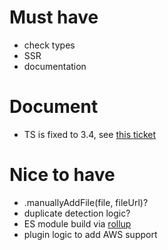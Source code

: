 # Must have
 - check types
 - SSR
 - documentation

# Document
- TS is fixed to 3.4, see [this ticket](https://github.com/prisma-labs/nexus-prisma/issues/291#issuecomment-500809355)

# Nice to have
 - .manuallyAddFile(file, fileUrl)?
 - duplicate detection logic?
 - ES module build via [rollup](https://github.com/rollup/rollup-plugin-commonjs)
 - plugin logic to add AWS support
